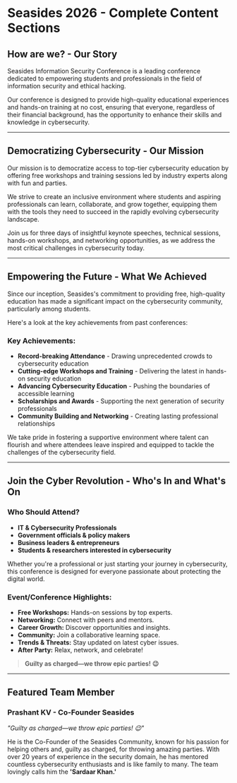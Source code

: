 # Seasides 2026 - Complete Content Sections

## How are we? - Our Story

Seasides Information Security Conference is a leading conference dedicated to empowering students and professionals in the field of information security and ethical hacking.

Our conference is designed to provide high-quality educational experiences and hands-on training at no cost, ensuring that everyone, regardless of their financial background, has the opportunity to enhance their skills and knowledge in cybersecurity.

---

## Democratizing Cybersecurity - Our Mission

Our mission is to democratize access to top-tier cybersecurity education by offering free workshops and training sessions led by industry experts along with fun and parties.

We strive to create an inclusive environment where students and aspiring professionals can learn, collaborate, and grow together, equipping them with the tools they need to succeed in the rapidly evolving cybersecurity landscape.

Join us for three days of insightful keynote speeches, technical sessions, hands-on workshops, and networking opportunities, as we address the most critical challenges in cybersecurity today.

---

## Empowering the Future - What We Achieved

Since our inception, Seasides's commitment to providing free, high-quality education has made a significant impact on the cybersecurity community, particularly among students.

Here's a look at the key achievements from past conferences:

### Key Achievements:
- **Record-breaking Attendance** - Drawing unprecedented crowds to cybersecurity education
- **Cutting-edge Workshops and Training** - Delivering the latest in hands-on security education
- **Advancing Cybersecurity Education** - Pushing the boundaries of accessible learning
- **Scholarships and Awards** - Supporting the next generation of security professionals
- **Community Building and Networking** - Creating lasting professional relationships

We take pride in fostering a supportive environment where talent can flourish and where attendees leave inspired and equipped to tackle the challenges of the cybersecurity field.

---

## Join the Cyber Revolution - Who's In and What's On

### Who Should Attend?
- **IT & Cybersecurity Professionals**
- **Government officials & policy makers**  
- **Business leaders & entrepreneurs**
- **Students & researchers interested in cybersecurity**

Whether you're a professional or just starting your journey in cybersecurity, this conference is designed for everyone passionate about protecting the digital world.

### Event/Conference Highlights:

- **Free Workshops:** Hands-on sessions by top experts.
- **Networking:** Connect with peers and mentors.
- **Career Growth:** Discover opportunities and insights.
- **Community:** Join a collaborative learning space.
- **Trends & Threats:** Stay updated on latest cyber issues.
- **After Party:** Relax, network, and celebrate!

> **Guilty as charged—we throw epic parties! 😉**

---

## Featured Team Member

### Prashant KV - Co-Founder Seasides
*"Guilty as charged—we throw epic parties! 😉"*

He is the Co-Founder of the Seasides Community, known for his passion for helping others and, guilty as charged, for throwing amazing parties. With over 20 years of experience in the security domain, he has mentored countless cybersecurity enthusiasts and is like family to many. The team lovingly calls him the **'Sardaar Khan.'**